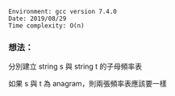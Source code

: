 ```
Environment: gcc version 7.4.0
Date: 2019/08/29
Time complexity: O(n)
```

### 想法：

分別建立 string s 與 string t 的子母頻率表

如果 s 與 t 為 anagram，則兩張頻率表應該要一樣